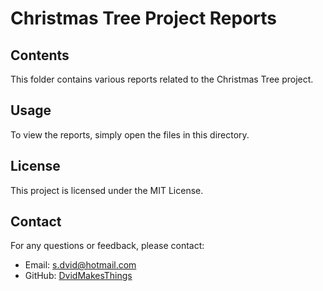 # Christmas Tree Project Reports

## Contents
This folder contains various reports related to the Christmas Tree project.

## Usage
To view the reports, simply open the files in this directory.

## License
This project is licensed under the MIT License.

## Contact
For any questions or feedback, please contact:
- Email: [s.dvid@hotmail.com](mailto:s.dvid@hotmail.com)
- GitHub: [DvidMakesThings](https://github.com/DvidMakesThings)
